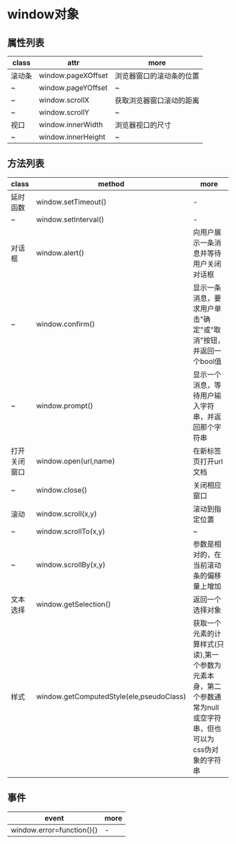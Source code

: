 # window对象

## 属性列表

| class | attr               | more         |
|-------|--------------------|--------------|
| 滚动条   | window.pageXOffset | 浏览器窗口的滚动条的位置 |
| ~     | window.pageYOffset | ~            |
| ~     | window.scrollX     | 获取浏览器窗口滚动的距离 |
| ~     | window.scrollY     | ~            |
| 视口    | window.innerWidth  | 浏览器视口的尺寸     |
| ~     | window.innerHeight | ~            |

## 方法列表

| class  | method                                   | more                                                         |
|--------|------------------------------------------|--------------------------------------------------------------|
| 延时函数   | window.setTimeout()                      | -                                                            |
| ~      | window.setInterval()                     | -                                                            |
| 对话框    | window.alert()                           | 向用户展示一条消息并等待用户关闭对话框                                          |
| ~      | window.confirm()                         | 显示一条消息，要求用户单击"确定"或"取消"按钮，并返回一个bool值                          |
| ~      | window.prompt()                          | 显示一个消息，等待用户输入字符串，并返回那个字符串                                    |
| 打开关闭窗口 | window.open(url,name)                    | 在新标签页打开url文档                                                 |
| ~      | window.close()                           | 关闭相应窗口                                                       |
| 滚动     | window.scroll(x,y)                       | 滚动到指定位置                                                      |
| ~      | window.scrollTo(x,y)                     | ~                                                            |
| ~      | window.scrollBy(x,y)                     | 参数是相对的，在当前滚动条的偏移量上增加                                         |
| 文本选择   | window.getSelection()                    | 返回一个选择对象                                                     |
| 样式     | window.getComputedStyle(ele,pseudoClass) | 获取一个元素的计算样式(只读),第一个参数为元素本身，第二个参数通常为null或空字符串，但也可以为css伪对象的字符串 |

## 事件

| event                     | more |
|---------------------------|------|
| window.error=function(){} | -    |

